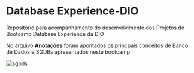 # Database Experience-DIO
Repositório para acompanhamento do desenvolvimento dos Projetos do Bootcamp Database Experience da DIO

No arquivo [**Anotações**](https://github.com/ngadev23/Database-Experience-DIO/blob/main/Anota%C3%A7%C3%B5es.md) foram apontados os princpais conceitos de Banco de Dados e SGDBs apresentados neste bootcamp

![sgbds](https://leonardofnsca.files.wordpress.com/2021/03/sgbdmercado.png?w=500)
